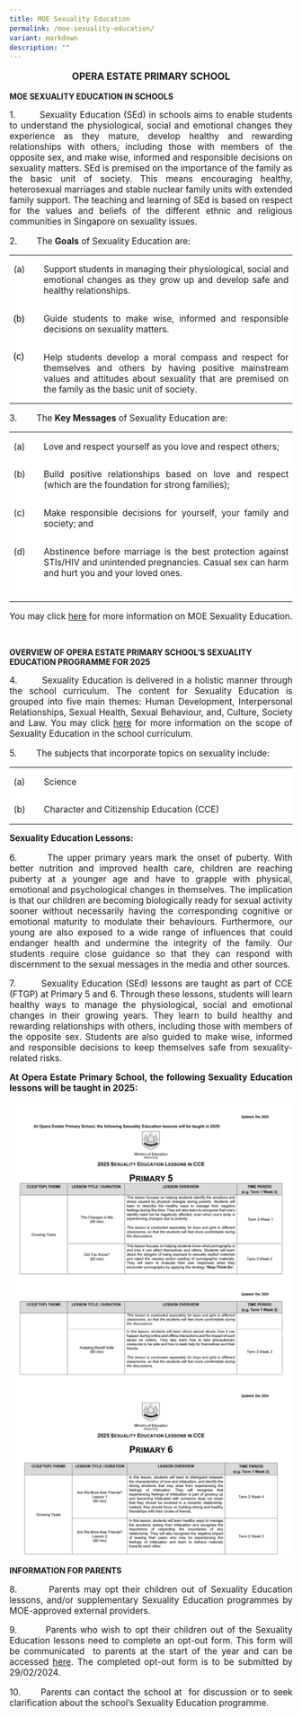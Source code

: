 ```yaml
---
title: MOE Sexuality Education
permalink: /moe-sexuality-education/
variant: markdown
description: ""
---
```

<p style="font-size:120%;" align="center"><b>OPERA ESTATE PRIMARY SCHOOL</b></p>
<p><b>MOE SEXUALITY EDUCATION IN SCHOOLS</b></p>


<p style="font-size:110%;" align="justify">1.&nbsp;&nbsp;&nbsp;&nbsp;&nbsp;&nbsp;&nbsp; Sexuality Education (SEd) in schools aims to enable students to understand the physiological, social and emotional changes they experience as they mature, develop healthy and rewarding relationships with others, including those with members of the opposite sex, and make wise, informed and responsible decisions on sexuality matters. SEd is premised on the importance of the family as the basic unit of society. This means encouraging healthy, heterosexual marriages and stable nuclear family units with extended family support. The teaching and learning of SEd is based on respect for the values and beliefs of the different ethnic and religious communities in Singapore on sexuality issues.</p>

<p style="font-size:110%;" align="justify">2.&nbsp;&nbsp;&nbsp;&nbsp;&nbsp;&nbsp;&nbsp; The <b>Goals</b> of Sexuality Education are:</p>



<table style="background:white;mso-background-themecolor:background1;border-collapse:
 collapse;border:none;mso-yfti-tbllook:1184;mso-padding-alt:0cm 5.4pt 0cm 5.4pt;
 mso-border-insideh:none;mso-border-insidev:none" cellpadding="0" cellspacing="0" border="0" class="MsoTableGrid"><tbody><tr style="mso-yfti-irow:0;mso-yfti-firstrow:yes"><td style="width:35.2pt;padding:0cm 5.4pt 0cm 5.4pt" valign="top" width="47"><p style="font-size:110%;" align="justify">(a)<span style="font-size:12.0pt;font-family:
  &quot;Arial&quot;,sans-serif"></span></p></td><td style="width:432.3pt;padding:0cm 5.4pt 0cm 5.4pt" valign="top" width="576">
	
<p style="font-size:110%;" align="justify">Support students in managing their physiological, social and emotional changes as they grow up and develop safe and healthy relationships. <span style="font-size:12.0pt;font-family:&quot;Arial&quot;,sans-serif"></span></p></td></tr><tr style="mso-yfti-irow:1"><td style="width:35.2pt;padding:0cm 5.4pt 0cm 5.4pt" valign="top" width="47"><p style="font-size:110%;" align="justify"><span style="font-size:12.0pt;font-family:&quot;Arial&quot;,sans-serif;color:black;
  mso-color-alt:windowtext">(b)</span><span style="font-size:12.0pt;font-family:
  &quot;Arial&quot;,sans-serif"></span></p></td><td style="width:432.3pt;padding:0cm 5.4pt 0cm 5.4pt" valign="top" width="576">
	
	
<p style="font-size:110%;" align="justify">Guide students to make wise, informed and responsible decisions on sexuality matters. <span style="font-size:12.0pt;font-family:&quot;Arial&quot;,sans-serif"></span></p></td></tr><tr style="mso-yfti-irow:2;mso-yfti-lastrow:yes"><td style="width:35.2pt;padding:0cm 5.4pt 0cm 5.4pt" valign="top" width="47"><p style="margin-bottom:0cm;line-height:normal" class="MsoNormal"><span style="font-size:12.0pt;font-family:&quot;Arial&quot;,sans-serif;color:black;
  mso-color-alt:windowtext">(c)</span><span style="font-size:12.0pt;font-family:
  &quot;Arial&quot;,sans-serif"></span></p></td><td style="width:432.3pt;padding:0cm 5.4pt 0cm 5.4pt" valign="top" width="576">
	
	
<p style="font-size:110%;" align="justify">Help students develop a moral compass and respect for themselves and others by having positive mainstream values and attitudes about sexuality that are premised on the family as the basic unit of society. <span style="font-size:12.0pt;font-family:&quot;Arial&quot;,sans-serif"></span></p></td></tr></tbody></table>














<p style="font-size:110%;" align="justify">3.&nbsp;&nbsp;&nbsp;&nbsp;&nbsp;&nbsp;&nbsp; The <b>Key Messages</b> of Sexuality Education are:</p>



<table style="background:white;mso-background-themecolor:background1;border-collapse:
 collapse;border:none;mso-yfti-tbllook:1184;mso-padding-alt:0cm 5.4pt 0cm 5.4pt;
 mso-border-insideh:none;mso-border-insidev:none" cellpadding="0" cellspacing="0" border="0" class="MsoTableGrid"><tbody><tr style="mso-yfti-irow:0;mso-yfti-firstrow:yes"><td style="width:35.2pt;padding:0cm 5.4pt 0cm 5.4pt" valign="top" width="47"><p style="font-size:110%;" align="justify">(a)<span style="font-size:12.0pt;font-family:
  &quot;Arial&quot;,sans-serif"></span></p></td><td style="width:432.3pt;padding:0cm 5.4pt 0cm 5.4pt" valign="top" width="576">
	
<p style="font-size:110%;" align="justify">Love and respect yourself as you love and respect others;<span style="font-size:12.0pt;font-family:&quot;Arial&quot;,sans-serif"></span></p></td></tr><tr style="mso-yfti-irow:1"><td style="width:35.2pt;padding:0cm 5.4pt 0cm 5.4pt" valign="top" width="47"><p style="font-size:110%;" align="justify">(b)<span style="font-size:12.0pt;font-family:
  &quot;Arial&quot;,sans-serif"></span></p></td><td style="width:432.3pt;padding:0cm 5.4pt 0cm 5.4pt" valign="top" width="576">
	
<p style="font-size:110%;" align="justify">Build positive relationships based on love and respect (which are the foundation for strong families);<span style="font-size:12.0pt;font-family:&quot;Arial&quot;,sans-serif"></span></p></td></tr><tr style="mso-yfti-irow:2"><td style="width:35.2pt;padding:0cm 5.4pt 0cm 5.4pt" valign="top" width="47">
	
<p style="font-size:110%;" align="justify">(c)<span style="font-size:12.0pt;font-family:
  &quot;Arial&quot;,sans-serif"></span></p></td><td style="width:432.3pt;padding:0cm 5.4pt 0cm 5.4pt" valign="top" width="576">
	
<p style="font-size:110%;" align="justify">Make responsible decisions for yourself, your family and society; and<span style="font-size:12.0pt;font-family:&quot;Arial&quot;,sans-serif;
  mso-bidi-font-weight:bold"></span></p></td></tr><tr style="mso-yfti-irow:3;mso-yfti-lastrow:yes"><td style="width:35.2pt;padding:0cm 5.4pt 0cm 5.4pt" valign="top" width="47">
	
<p style="font-size:110%;" align="justify">(d)<span style="font-size:12.0pt;font-family:
  &quot;Arial&quot;,sans-serif"></span></p></td><td style="width:432.3pt;padding:0cm 5.4pt 0cm 5.4pt" valign="top" width="576">
	
<p style="font-size:110%;" align="justify">Abstinence before marriage is the best protection against STIs/HIV and unintended pregnancies. Casual sex can harm and hurt you and your loved ones.<span style="font-size:12.0pt;font-family:&quot;Arial&quot;,sans-serif"></span></p><p style="margin-bottom:6.0pt;text-align:justify;text-justify:
  inter-ideograph;line-height:normal" class="MsoNormal"><span style="font-size:12.0pt;
  font-family:&quot;Arial&quot;,sans-serif;mso-ansi-language:EN-SG" lang="EN-SG">&nbsp;</span></p></td></tr></tbody></table>





<p style="font-size:110%;" align="justify">You may click <a href="https://go.gov.sg/moe-sexuality-education">here</a>&nbsp;for more information on MOE Sexuality Education.</p>
<br>



<p><b>OVERVIEW OF OPERA ESTATE PRIMARY SCHOOL’S SEXUALITY EDUCATION PROGRAMME FOR 2025</b></p>


<p style="font-size:110%;" align="justify">4.&nbsp;&nbsp;&nbsp;&nbsp;&nbsp;&nbsp;&nbsp; Sexuality Education is delivered in a holistic manner through the school curriculum. The content for Sexuality Education is grouped into five main themes: Human Development, Interpersonal Relationships, Sexual Health, Sexual Behaviour, and, Culture, Society and Law. You may click <a href="https://go.gov.sg/moe-sexuality-education-scope">here</a> for more information on the scope of Sexuality Education in the school curriculum.</p>

<p style="font-size:110%;" align="justify">5.&nbsp;&nbsp;&nbsp;&nbsp;&nbsp;&nbsp;&nbsp; The subjects that incorporate topics on sexuality include:</p>



<table style="background:white;mso-background-themecolor:background1;border-collapse:
 collapse;border:none;mso-yfti-tbllook:1184;mso-padding-alt:0cm 5.4pt 0cm 5.4pt;
 mso-border-insideh:none;mso-border-insidev:none" cellpadding="0" cellspacing="0" border="0" class="MsoTableGrid"><tbody><tr style="mso-yfti-irow:0;mso-yfti-firstrow:yes"><td style="width:35.2pt;padding:0cm 5.4pt 0cm 5.4pt" valign="top" width="47"><p style="font-size:110%;" align="justify">(a)<span style="font-size:12.0pt;font-family:
  &quot;Arial&quot;,sans-serif"></span></p></td><td style="width:432.3pt;padding:0cm 5.4pt 0cm 5.4pt" valign="top" width="576">
	
<p style="font-size:110%;" align="justify">Science<span style="font-size:12.0pt;font-family:&quot;Arial&quot;,sans-serif"></span></p></td></tr><tr style="mso-yfti-irow:1"><td style="width:35.2pt;padding:0cm 5.4pt 0cm 5.4pt" valign="top" width="47"><p style="font-size:110%;" align="justify">(b)<span style="font-size:12.0pt;font-family:
  &quot;Arial&quot;,sans-serif"></span></p></td><td style="width:432.3pt;padding:0cm 5.4pt 0cm 5.4pt" valign="top" width="576">
	
<p style="font-size:110%;" align="justify">Character and Citizenship Education (CCE)</p></td></tr></tbody></table>





<p style="font-size:110%;" align="justify"><b>Sexuality Education Lessons: </b></p>



<p style="font-size:110%;" align="justify">6.&nbsp;&nbsp;&nbsp;&nbsp;&nbsp;&nbsp;&nbsp; The upper primary years mark the onset of puberty. With better nutrition and improved health care, children are reaching puberty at a younger age and have to grapple with physical, emotional and psychological changes in themselves. The implication is that our children are becoming biologically ready for sexual activity sooner without necessarily having the corresponding cognitive or emotional maturity to modulate their behaviours. Furthermore, our young are also exposed to a wide range of influences that could endanger health and undermine the integrity of the family. Our students require close guidance so that they can respond with discernment to the sexual messages in the media and other sources. </p>

<p style="font-size:110%;" align="justify">7. &nbsp;&nbsp;&nbsp;&nbsp;&nbsp;&nbsp; Sexuality Education (SEd) lessons are taught as part of CCE (FTGP) at Primary 5 and 6. Through these lessons, students will learn healthy ways to manage the physiological, social and emotional changes in their growing years. They learn to build healthy and rewarding relationships with others, including those with members of the opposite sex. Students are also guided to make wise, informed and responsible decisions to keep themselves safe from sexuality-related risks. </p>


<p style="font-size:110%;" align="justify"><b>At Opera Estate Primary School, the following Sexuality Education lessons will be taught in 2025:</b></p>

<img align="center" src="/images/2025/se1.jpg">
<img align="center" src="/images/2025/se2.jpg">
<img align="center" src="/images/2025/se3.jpg">
<br>

<p><b>INFORMATION FOR PARENTS</b></p>

<p style="font-size:110%;" align="justify">8.&nbsp;&nbsp;&nbsp;&nbsp;&nbsp;&nbsp;&nbsp; Parents may opt their children out of Sexuality Education lessons, and/or supplementary Sexuality Education programmes by MOE-approved external providers.</p>

<p style="font-size:110%;" align="justify">9.&nbsp;&nbsp;&nbsp;&nbsp;&nbsp;&nbsp;&nbsp; Parents who wish to opt their children out of the Sexuality Education lessons need to complete an opt-out form. This form will be communicated &nbsp;to parents at the start of the year and can be accessed <a href="https://form.gov.sg/61f242dd84dd250013230254">here</a>. The completed opt-out form is to be submitted by 29/02/2024.</p>

<p style="font-size:110%;" align="justify">10.&nbsp;&nbsp;&nbsp;&nbsp;&nbsp; Parents can contact the school at &nbsp;for discussion or to seek clarification about the school’s Sexuality Education programme.</p>